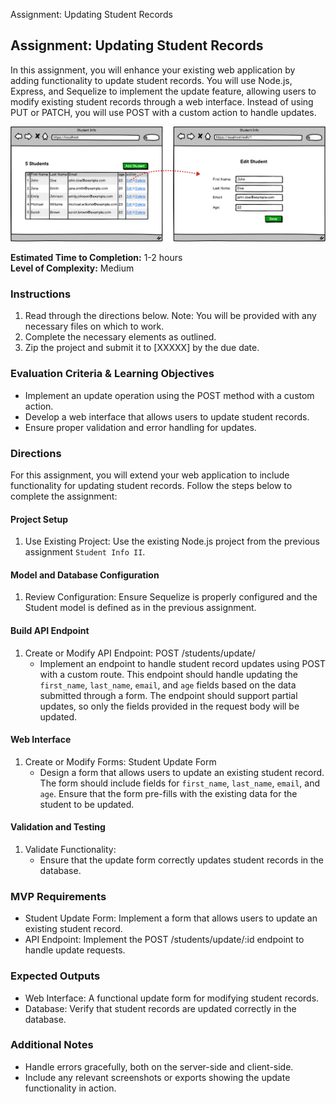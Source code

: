 Assignment: Updating Student Records
## Assignment: Updating Student Records

In this assignment, you will enhance your existing web application by adding functionality to update student records. You will use Node.js, Express, and Sequelize to implement the update feature, allowing users to modify existing student records through a web interface. Instead of using PUT or PATCH, you will use POST with a custom action to handle updates.

![ERD](./assets/Student%20Info%20III.png)

**Estimated Time to Completion:** 1-2 hours  
**Level of Complexity:** Medium

### Instructions

1. Read through the directions below. Note: You will be provided with any necessary files on which to work.
2. Complete the necessary elements as outlined.
3. Zip the project and submit it to [XXXXX] by the due date.

### Evaluation Criteria & Learning Objectives

- Implement an update operation using the POST method with a custom action.
- Develop a web interface that allows users to update student records.
- Ensure proper validation and error handling for updates.

### Directions

For this assignment, you will extend your web application to include functionality for updating student records. Follow the steps below to complete the assignment:

#### Project Setup

1. Use Existing Project: Use the existing Node.js project from the previous assignment `Student Info II`.

#### Model and Database Configuration

1. Review Configuration: Ensure Sequelize is properly configured and the Student model is defined as in the previous assignment.

#### Build API Endpoint

1. Create or Modify API Endpoint: POST /students/update/
    - Implement an endpoint to handle student record updates using POST with a custom route. This endpoint should handle updating the `first_name`, `last_name`, `email`, and `age` fields based on the data submitted through a form. The endpoint should support partial updates, so only the fields provided in the request body will be updated.

#### Web Interface

1. Create or Modify Forms: Student Update Form
    - Design a form that allows users to update an existing student record. The form should include fields for `first_name`, `last_name`, `email`, and `age`. Ensure that the form pre-fills with the existing data for the student to be updated.

#### Validation and Testing

1. Validate Functionality:
    - Ensure that the update form correctly updates student records in the database.

### MVP Requirements

- Student Update Form: Implement a form that allows users to update an existing student record.
- API Endpoint: Implement the POST /students/update/:id endpoint to handle update requests.

### Expected Outputs

- Web Interface: A functional update form for modifying student records.
- Database: Verify that student records are updated correctly in the database.

### Additional Notes

- Handle errors gracefully, both on the server-side and client-side.
- Include any relevant screenshots or exports showing the update functionality in action.
